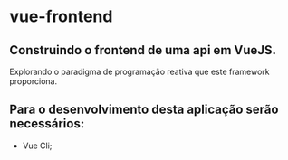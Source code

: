# vue-frontend

## Construindo o frontend de uma api em VueJS. 
Explorando o paradigma de programação reativa que este framework proporciona.

## Para o desenvolvimento desta aplicação serão necessários:
* Vue Cli;
